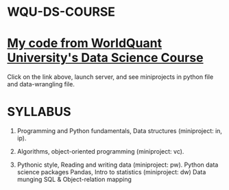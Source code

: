 # WQU-DS-COURSE

# [My code from WorldQuant University's Data Science Course](https://wqu-ds.tditrain.com/user/knwankwo184/tree/datacourse)
Click on the link above, launch server, and see miniprojects in python file and data-wrangling file.

# SYLLABUS
1. Programming and Python fundamentals, Data structures (miniproject: in, ip).

2. Algorithms, object-oriented programming (miniproject: vc).

3. Pythonic style, Reading and writing data (miniproject: pw).
Python data science packages
Pandas, Intro to statistics (miniproject: dw)
Data munging
SQL & Object-relation mapping
